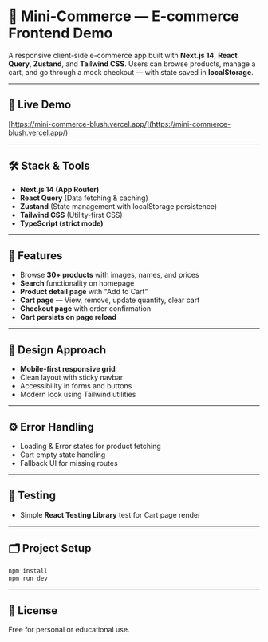 
# 🛒 Mini-Commerce — E-commerce Frontend Demo

A responsive client-side e-commerce app built with **Next.js 14**, **React Query**, **Zustand**, and **Tailwind CSS**.
Users can browse products, manage a cart, and go through a mock checkout — with state saved in **localStorage**.

---

## 🚀 Live Demo

[https://mini-commerce-blush.vercel.app/](https://mini-commerce-blush.vercel.app/)

---

## 🛠️ Stack & Tools

* **Next.js 14 (App Router)**
* **React Query** (Data fetching & caching)
* **Zustand** (State management with localStorage persistence)
* **Tailwind CSS** (Utility-first CSS)
* **TypeScript (strict mode)**

---

## 🛒 Features

* Browse **30+ products** with images, names, and prices
* **Search** functionality on homepage
* **Product detail page** with "Add to Cart"
* **Cart page** — View, remove, update quantity, clear cart
* **Checkout page** with order confirmation
* **Cart persists on page reload**

---

## 🎨 Design Approach

* **Mobile-first responsive grid**
* Clean layout with sticky navbar
* Accessibility in forms and buttons
* Modern look using Tailwind utilities

---

## ⚙️ Error Handling

* Loading & Error states for product fetching
* Cart empty state handling
* Fallback UI for missing routes

---

## 📝 Testing

* Simple **React Testing Library** test for Cart page render

---

## 🗂️ Project Setup

```bash
npm install  
npm run dev  
```

---

## 📄 License

Free for personal or educational use.
